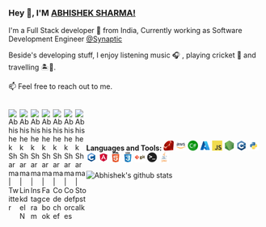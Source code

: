 ### Hey 👋, I'M [ABHISHEK SHARMA!](https://abhishhh1.github.io/abhishhh1/)

I'm a Full Stack developer 🚀 from India, Currently working as Software Development Engineer [@Synaptic](https://synaptic.com/) 

Beside's developing stuff, I enjoy listening music 🎧 , playing cricket 🏏 and travelling 🏝️🗻.

📫 Feel free to reach out to me.

<br />
<a href="https://twitter.com/abhishhh1">
  <img align="left" alt="Abhishek Sharma | Twitter" width="22px" src="https://cdn.jsdelivr.net/npm/simple-icons@v3/icons/twitter.svg" />
</a>
<a href="https://www.linkedin.com/in/abhishhh1">
  <img align="left" alt="Abhishek Sharma | LinkdeIN" width="22px" src="https://cdn.jsdelivr.net/npm/simple-icons@v3/icons/linkedin.svg" />
</a>
<a href="https://www.instagram.com/abhishhh1">
  <img align="left" alt="Abhishek Sharma | Instagram" width="22px" src="https://cdn.jsdelivr.net/npm/simple-icons@v3/icons/instagram.svg" />
</a>
<a href="https://www.facebook.com/abhishhh1">
  <img align="left" alt="Abhishek Sharma | Facebook" width="22px" src="https://static.xx.fbcdn.net/rsrc.php/yD/r/d4ZIVX-5C-b.ico" />
</a>
<a href="https://codechef.com/users/abhishhh1">
  <img align="left" alt="Abhishek Sharma | Codechef" width="22px" src="https://cdn.codechef.com/images/cc-logo-mobile-1.svg" />
</a>
<a href="https://codeforces.com/profile/abhishhh1">
  <img align="left" alt="Abhishek Sharma | Codeforces" width="22px" src="https://codeforces.org/s/26284/favicon-32x32.png" />
</a>
<a href="https://www.stopstalk.com/user/profile/abhishhh1">
  <img align="left" alt="Abhishek Sharma | Stopstalk" width="22px" src="https://www.stopstalk.com/stopstalk/static/images/fav_assets/android-icon-192x192.png?_rev=20200425190226" />
</a>
<br />

&nbsp;

**Languages and Tools:**
<code><img height="20" src="https://raw.githubusercontent.com/github/explore/80688e429a7d4ef2fca1e82350fe8e3517d3494d/topics/ruby/ruby.png"></code>
<code><img height="20" src="https://raw.githubusercontent.com/github/explore/80688e429a7d4ef2fca1e82350fe8e3517d3494d/topics/aws/aws.png"></code>
<code><img height="20" src="https://raw.githubusercontent.com/github/explore/80688e429a7d4ef2fca1e82350fe8e3517d3494d/topics/csharp/csharp.png"></code>
<code><img height="20" src="https://raw.githubusercontent.com/github/explore/80688e429a7d4ef2fca1e82350fe8e3517d3494d/topics/azure/azure.png"></code>
<code><img height="20" src="https://raw.githubusercontent.com/github/explore/80688e429a7d4ef2fca1e82350fe8e3517d3494d/topics/javascript/javascript.png"></code>
<code><img height="20" src="https://raw.githubusercontent.com/github/explore/80688e429a7d4ef2fca1e82350fe8e3517d3494d/topics/nodejs/nodejs.png"></code>
<code><img height="20" src="https://raw.githubusercontent.com/github/explore/80688e429a7d4ef2fca1e82350fe8e3517d3494d/topics/cpp/cpp.png"></code>
<code><img height="20" src="https://raw.githubusercontent.com/github/explore/80688e429a7d4ef2fca1e82350fe8e3517d3494d/topics/python/python.png"></code>
<code><img height="20" src="https://raw.githubusercontent.com/github/explore/80688e429a7d4ef2fca1e82350fe8e3517d3494d/topics/c/c.png"></code>
<code><img height="20" src="https://raw.githubusercontent.com/github/explore/80688e429a7d4ef2fca1e82350fe8e3517d3494d/topics/angular/angular.png"></code>
<code><img height="20" src="https://raw.githubusercontent.com/github/explore/80688e429a7d4ef2fca1e82350fe8e3517d3494d/topics/html/html.png"></code>
<code><img height="20" src="https://raw.githubusercontent.com/github/explore/80688e429a7d4ef2fca1e82350fe8e3517d3494d/topics/css/css.png"></code>
<code><img height="20" src="https://raw.githubusercontent.com/github/explore/80688e429a7d4ef2fca1e82350fe8e3517d3494d/topics/git/git.png"></code>
<code><img height="20" src="https://raw.githubusercontent.com/github/explore/80688e429a7d4ef2fca1e82350fe8e3517d3494d/topics/terminal/terminal.png"></code>
<code><img height="20" src="https://raw.githubusercontent.com/github/explore/80688e429a7d4ef2fca1e82350fe8e3517d3494d/topics/java/java.png"></code>


![Abhishek's github stats](https://github-readme-stats.vercel.app/api?username=abhishhh1&show_icons=true&hide_border=true)

